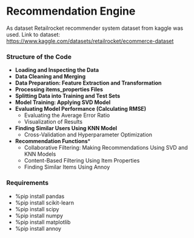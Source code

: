 # Recommendation Engine

As dataset Retailrocket recommender system dataset from kaggle was used. Link to dataset: https://www.kaggle.com/datasets/retailrocket/ecommerce-dataset

### Structure of the Code

* **Loading and Inspecting the Data**
* **Data Cleaning and Merging**
* **Data Preparation: Feature Extraction and Transformation**
* **Processing items_properties Files**
* **Splitting Data into Training and Test Sets**
* **Model Training: Applying SVD Model**
* **Evaluating Model Performance (Calculating RMSE)**
  * Evaluating the Average Error Ratio
  * Visualization of Results
* **Finding Similar Users Using KNN Model**
  * Cross-Validation and Hyperparameter Optimization 
* **Recommendation Functions***
  * Collaborative Filtering: Making Recommendations Using SVD and KNN Models
  * Content-Based Filtering Using Item Properties
  * Finding Similar Items Using Annoy

### Requirements
* %pip install pandas
* %pip install scikit-learn
* %pip install scipy
* %pip install numpy
* %pip install matplotlib
* %pip install annoy
